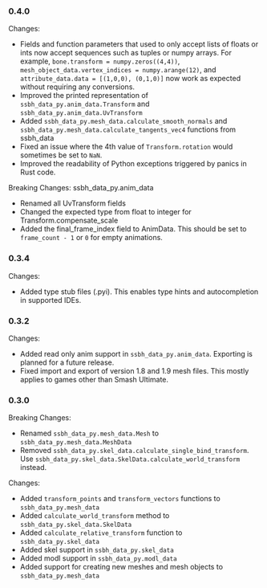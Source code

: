 ### 0.4.0
Changes:
- Fields and function parameters that used to only accept lists of floats or ints now accept sequences such as tuples or numpy arrays. For example, `bone.transform = numpy.zeros((4,4))`, `mesh_object_data.vertex_indices = numpy.arange(12)`, and `attribute_data.data = [(1,0,0), (0,1,0)]` now work as expected without requiring any conversions.
- Improved the printed representation of `ssbh_data_py.anim_data.Transform` and `ssbh_data_py.anim_data.UvTransform`
- Added `ssbh_data_py.mesh_data.calculate_smooth_normals` and `ssbh_data_py.mesh_data.calculate_tangents_vec4` functions from ssbh_data
- Fixed an issue where the 4th value of `Transform.rotation` would sometimes be set to `NaN`.
- Improved the readability of Python exceptions triggered by panics in Rust code. 

Breaking Changes:
ssbh_data_py.anim_data
- Renamed all UvTransform fields
- Changed the expected type from float to integer for Transform.compensate_scale
- Added the final_frame_index field to AnimData. This should be set to `frame_count - 1` or `0` for empty animations.

### 0.3.4
Changes:
- Added type stub files (.pyi). This enables type hints and autocompletion in supported IDEs.

### 0.3.2
Changes:
- Added read only anim support in `ssbh_data_py.anim_data`. Exporting is planned for a future release.  
- Fixed import and export of version 1.8 and 1.9 mesh files. This mostly applies to games other than Smash Ultimate.  

### 0.3.0
Breaking Changes:
- Renamed `ssbh_data_py.mesh_data.Mesh` to `ssbh_data_py.mesh_data.MeshData` 
- Removed `ssbh_data_py.skel_data.calculate_single_bind_transform`.  
Use `ssbh_data_py.skel_data.SkelData.calculate_world_transform` instead.

Changes:
- Added `transform_points` and `transform_vectors` functions to `ssbh_data_py.mesh_data`
- Added `calculate_world_transform` method to `ssbh_data_py.skel_data.SkelData`
- Added `calculate_relative_transform` function to `ssbh_data_py.skel_data`
- Added skel support in `ssbh_data_py.skel_data`
- Added modl support in `ssbh_data_py.modl_data`
- Added support for creating new meshes and mesh objects to `ssbh_data_py.mesh_data`